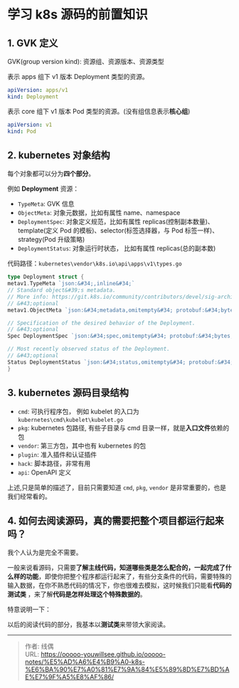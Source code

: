 # 学习 k8s 源码的前置知识


## 1. GVK 定义

GVK(group version kind): 资源组、资源版本、资源类型

表示 apps 组下 v1 版本 Deployment 类型的资源。

```yaml
apiVersion: apps/v1
kind: Deployment
```

表示 core 组下 v1 版本 Pod 类型的资源。(没有组信息表示**核心组**)

```yaml
apiVersion: v1
kind: Pod
```

## 2. kubernetes 对象结构

每个对象都可以分为**四个部分**。

例如 **Deployment** 资源：

* `TypeMeta`: GVK 信息
* `ObjectMeta`: 对象元数据，比如有属性 name、namespace
* `DeploymentSpec`: 对象定义规范，比如有属性 replicas(控制副本数量)、template(定义 Pod 的模板)、selector(标签选择器，与 Pod 标签一样)、strategy(Pod 升级策略)
* `DeploymentStatus`: 对象运行时状态， 比如有属性 replicas(总的副本数)

代码路径：`kubernetes\vendor\k8s.io\api\apps\v1\types.go`

```go
type Deployment struct {
metav1.TypeMeta `json:&#34;,inline&#34;`
// Standard object&#39;s metadata.
// More info: https://git.k8s.io/community/contributors/devel/sig-architecture/api-conventions.md#metadata
// &#43;optional
metav1.ObjectMeta `json:&#34;metadata,omitempty&#34; protobuf:&#34;bytes,1,opt,name=metadata&#34;`

// Specification of the desired behavior of the Deployment.
// &#43;optional
Spec DeploymentSpec `json:&#34;spec,omitempty&#34; protobuf:&#34;bytes,2,opt,name=spec&#34;`

// Most recently observed status of the Deployment.
// &#43;optional
Status DeploymentStatus `json:&#34;status,omitempty&#34; protobuf:&#34;bytes,3,opt,name=status&#34;`
}
```

## 3. kubernetes 源码目录结构

* `cmd`: 可执行程序包， 例如 kubelet 的入口为 `kubernetes\cmd\kubelet\kubelet.go`
* `pkg`: kubernetes 包路径, 有些子目录与 cmd 目录一样，就是**入口文件**依赖的包
* `vendor`: 第三方包，其中也有 kubernetes 的包
* `plugin`: 准入插件和认证插件
* `hack`: 脚本路径，非常有用
* `api`: OpenAPI 定义

上述,只是简单的描述了，目前只需要知道 `cmd`, `pkg`, `vendor` 是非常重要的，也是我们经常看的。

## 4. 如何去阅读源码，真的需要把整个项目都运行起来吗？

我个人认为是完全不需要。

一般来说看源码，只需要**了解主线代码，知道哪些类是怎么配合的，一起完成了什么样的功能**，即使你把整个程序都运行起来了，有些分支条件的代码，需要特殊的输入数据，在你不熟悉代码的情况下，你也很难去模拟，这时候我们只能看**代码的测试类**
，来了解**代码是怎样处理这个特殊数据的**。

特意说明一下：

以后的阅读代码的部分，我基本以**测试类**来带领大家阅读。



---

> 作者: 线偶  
> URL: https://ooooo-youwillsee.github.io/ooooo-notes/%E5%AD%A6%E4%B9%A0-k8s-%E6%BA%90%E7%A0%81%E7%9A%84%E5%89%8D%E7%BD%AE%E7%9F%A5%E8%AF%86/  

